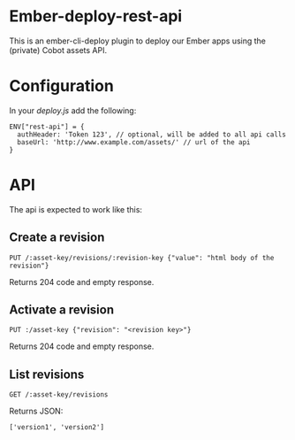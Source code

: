 # Ember-deploy-rest-api

This is an ember-cli-deploy plugin to deploy our Ember apps using the (private)
Cobot assets API.

# Configuration

In your _deploy.js_ add the following:

    ENV["rest-api"] = {
      authHeader: 'Token 123', // optional, will be added to all api calls
      baseUrl: 'http://www.example.com/assets/' // url of the api
    }

# API

The api is expected to work like this:

## Create a revision

    PUT /:asset-key/revisions/:revision-key {"value": "html body of the revision"}

Returns 204 code and empty response.

## Activate a revision

    PUT :/asset-key {"revision": "<revision key>"}

Returns 204 code and empty response.

## List revisions

    GET /:asset-key/revisions

Returns JSON:

    ['version1', 'version2']
